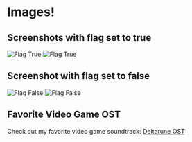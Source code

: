 # Images!


## Screenshots with flag set to **true**
![Flag True](/Users/nknapp/Documents/GitHub/MTEC_340_ClassMaterials/Images/True1)
![Flag True](/Users/nknapp/Documents/GitHub/MTEC_340_ClassMaterials/Images/True2)

## Screenshot with flag set to **false**
![Flag False](/Users/nknapp/Documents/GitHub/MTEC_340_ClassMaterials/Images/False1)
![Flag False](/Users/nknapp/Documents/GitHub/MTEC_340_ClassMaterials/Images/False2)

## Favorite Video Game OST
Check out my favorite video game soundtrack: [Deltarune OST](https://www.youtube.com/watch?v=NNYfXTUTuyA&list=PLEUKcNuP7bDX9RoW3HqYR6EFvWZh12upZ)

